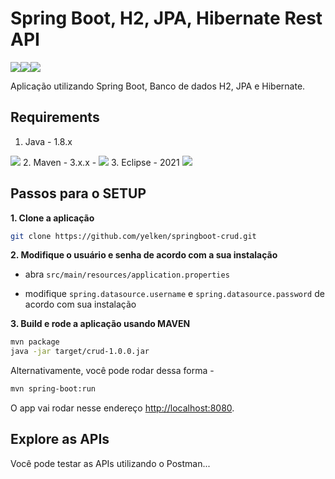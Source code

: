 # Spring Boot, H2, JPA, Hibernate Rest API

<img src="https://img.shields.io/badge/Spring-6DB33F?style=for-the-badge&logo=spring&logoColor=white"/><img src="https://img.shields.io/badge/Spring_Boot-F2F4F9?style=for-the-badge&logo=spring-boot"/><img src = "https://img.shields.io/badge/Hibernate-59666C?style=for-the-badge&logo=Hibernate&logoColor=white"/>

Aplicação utilizando Spring Boot, Banco de dados H2, JPA e Hibernate.

## Requirements

1. Java - 1.8.x
<img src = "https://img.shields.io/badge/Java-ED8B00?style=for-the-badge&logo=java&logoColor=white"/>
2. Maven - 3.x.x - 
<img src="https://img.shields.io/badge/apache_maven-C71A36?style=for-the-badge&logo=apachemaven&logoColor=white" />
3. Eclipse - 2021
<img src= "https://img.shields.io/badge/Eclipse-2C2255?style=for-the-badge&logo=eclipse&logoColor=white"/>

## Passos para o SETUP

**1. Clone a aplicação**

```bash
git clone https://github.com/yelken/springboot-crud.git
```

**2. Modifique o usuário e senha de acordo com a sua instalação**

+ abra `src/main/resources/application.properties`

+ modifique `spring.datasource.username` e `spring.datasource.password` de acordo com sua instalação

**3. Build e rode a aplicação usando MAVEN**

```bash
mvn package
java -jar target/crud-1.0.0.jar
```

Alternativamente, você pode rodar dessa forma -

```bash
mvn spring-boot:run
```

O app vai rodar nesse endereço <http://localhost:8080>.

## Explore as APIs

Você pode testar as APIs utilizando o Postman...
